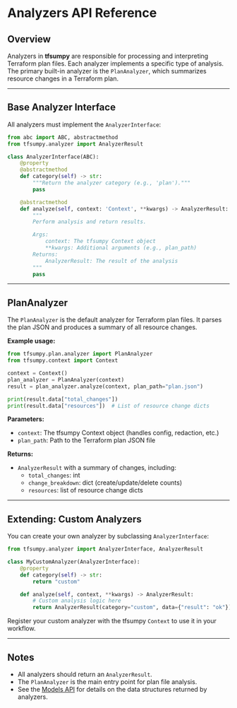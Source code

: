 # Analyzers API Reference

## Overview

Analyzers in **tfsumpy** are responsible for processing and interpreting Terraform plan files. Each analyzer implements a specific type of analysis. The primary built-in analyzer is the `PlanAnalyzer`, which summarizes resource changes in a Terraform plan.

---

## Base Analyzer Interface

All analyzers must implement the `AnalyzerInterface`:

```python
from abc import ABC, abstractmethod
from tfsumpy.analyzer import AnalyzerResult

class AnalyzerInterface(ABC):
    @property
    @abstractmethod
    def category(self) -> str:
        """Return the analyzer category (e.g., 'plan')."""
        pass

    @abstractmethod
    def analyze(self, context: 'Context', **kwargs) -> AnalyzerResult:
        """
        Perform analysis and return results.

        Args:
            context: The tfsumpy Context object
            **kwargs: Additional arguments (e.g., plan_path)
        Returns:
            AnalyzerResult: The result of the analysis
        """
        pass
```

---

## PlanAnalyzer

The `PlanAnalyzer` is the default analyzer for Terraform plan files. It parses the plan JSON and produces a summary of all resource changes.

**Example usage:**

```python
from tfsumpy.plan.analyzer import PlanAnalyzer
from tfsumpy.context import Context

context = Context()
plan_analyzer = PlanAnalyzer(context)
result = plan_analyzer.analyze(context, plan_path="plan.json")

print(result.data["total_changes"])
print(result.data["resources"])  # List of resource change dicts
```

**Parameters:**
- `context`: The tfsumpy Context object (handles config, redaction, etc.)
- `plan_path`: Path to the Terraform plan JSON file

**Returns:**
- `AnalyzerResult` with a summary of changes, including:
  - `total_changes`: int
  - `change_breakdown`: dict (create/update/delete counts)
  - `resources`: list of resource change dicts

---

## Extending: Custom Analyzers

You can create your own analyzer by subclassing `AnalyzerInterface`:

```python
from tfsumpy.analyzer import AnalyzerInterface, AnalyzerResult

class MyCustomAnalyzer(AnalyzerInterface):
    @property
    def category(self) -> str:
        return "custom"

    def analyze(self, context, **kwargs) -> AnalyzerResult:
        # Custom analysis logic here
        return AnalyzerResult(category="custom", data={"result": "ok"})
```

Register your custom analyzer with the tfsumpy `Context` to use it in your workflow.

---

## Notes
- All analyzers should return an `AnalyzerResult`.
- The `PlanAnalyzer` is the main entry point for plan file analysis.
- See the [Models API](models.md) for details on the data structures returned by analyzers.
